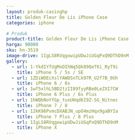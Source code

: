 ```yaml
---
layout: produk-casinghp
title: Golden Fleur De Lis iPhone Case
categories: iphone

# Produk
product-title: Golden Fleur De Lis iPhone Case
harga: 90000
sku: hn-3519
image-drive: 1IgLS8RVqgowipUDwJiUGqPxQ9DThD9nM
gallery:
  - url: 1-YkdIYfUgMoDIhNq5Qk89QeTKi_RyT9i
    title: iPhone 5 / 5s / SE
  - url: 1ZDiWOEcXslYAWDSnTLk97R_U2f7B_0Uh
    title: iPhone 6 / 6s
  - url: 1wf5xlhL5BD2tzII89fyyRBe0LeZXI7CW
    title: iPhone 6 Plus / 6s Plus
  - url: 1hWQbNoYfGp_tuxUHqd6I9Z-SG_Nitnec
    title: iPhone 7 / 8
  - url: 12kK96PvmcDXABJN_upO4mzHqx9gaBYIa
    title: iPhone 7 Plus / 8 Plus
  - url: 1IgLS8RVqgowipUDwJiUGqPxQ9DThD9nM
    title: iPhone X
---
```

